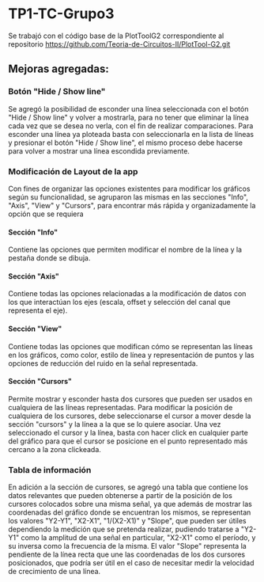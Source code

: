 # TP1-TC-Grupo3
Se trabajó con el código base de la PlotToolG2 correspondiente al repositorio https://github.com/Teoria-de-Circuitos-II/PlotTool-G2.git
## Mejoras agregadas:
### Botón "Hide / Show line" 
Se agregó la posibilidad de esconder una línea seleccionada con el botón "Hide / Show line" y volver a mostrarla, para no tener que eliminar la línea
cada vez que se desea no verla, con el fin de realizar comparaciones. Para esconder una línea ya ploteada basta con seleccionarla en la lista de líneas
y presionar el botón "Hide / Show line", el mismo proceso debe hacerse para volver a mostrar una línea escondida previamente.

### Modificación de Layout de la app
Con fines de organizar las opciones existentes para modificar los gráficos según su funcionalidad, se agruparon las mismas en las secciones "Info", "Axis", "View" y "Cursors",
para encontrar más rápida y organizadamente la opción que se requiera

#### Sección "Info"
Contiene las opciones que permiten modificar el nombre de la línea y la pestaña donde se dibuja.

#### Sección "Axis"
Contiene todas las opciones relacionadas a la modificación de datos con los que interactúan los ejes (escala, offset y selección del canal que representa el eje).

#### Sección "View"
Contiene todas las opciones que modifican cómo se representan las líneas en los gráficos, como color, estilo de línea y representación de puntos y las opciones de 
reducción del ruido en la señal representada.

#### Sección "Cursors"
Permite mostrar y esconder hasta dos cursores que pueden ser usados en cualquiera de las líneas representadas. Para modificar la posición de cualquiera de los cursores,
debe seleccionarse el cursor a mover desde la sección "cursors" y la línea a la que se lo quiere asociar. Una vez seleccionado el cursor y la línea, basta con hacer click 
en cualquier parte del gráfico para que el cursor se posicione en el punto representado más cercano a la zona clickeada.

### Tabla de información

En adición a la sección de cursores, se agregó una tabla que contiene los datos relevantes que pueden obtenerse a partir de la posición de los cursores colocados sobre una misma señal,
ya que además de mostrar las coordenadas del gráfico donde se encuentran los mismos, se representan los valores "Y2-Y1", "X2-X1", "1/(X2-X1)" y "Slope", que pueden ser útiles dependiendo
la medición que se pretenda realizar, pudiendo tratarse a "Y2-Y1" como la amplitud de una señal en particular, "X2-X1" como el período, y su inversa como la frecuencia de la misma. 
El valor "Slope" representa la pendiente de la línea recta que une las coordenadas de los dos cursores posicionados, que podría ser útil en el caso de necesitar medir la velocidad de
crecimiento de una línea.
